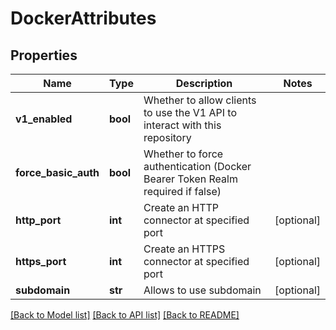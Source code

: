 # DockerAttributes

## Properties

| Name                 | Type     | Description                                                                   | Notes      |
| -------------------- | -------- | ----------------------------------------------------------------------------- | ---------- |
| **v1_enabled**       | **bool** | Whether to allow clients to use the V1 API to interact with this repository   |
| **force_basic_auth** | **bool** | Whether to force authentication (Docker Bearer Token Realm required if false) |
| **http_port**        | **int**  | Create an HTTP connector at specified port                                    | [optional] |
| **https_port**       | **int**  | Create an HTTPS connector at specified port                                   | [optional] |
| **subdomain**        | **str**  | Allows to use subdomain                                                       | [optional] |

[[Back to Model list]](../README.md#documentation-for-models) [[Back to API list]](../README.md#documentation-for-api-endpoints) [[Back to README]](../README.md)
